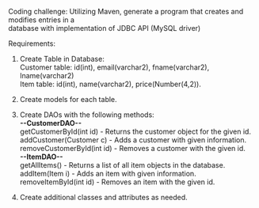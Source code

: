 Coding challenge:
Utilizing Maven, generate a program that creates and modifies entries in a\
database with implementation of JDBC API (MySQL driver)

Requirements:
1) Create Table in Database:\
Customer table: id(int), email(varchar2), fname(varchar2), lname(varchar2)\
Item table: id(int), name(varchar2), price(Number(4,2)).

2) Create models for each table.

3) Create DAOs with the following methods:\
**--CustomerDAO--**\
getCustomerById(int id) - Returns the customer object for the given id.\
addCustomer(Customer c) - Adds a customer with given information.\
removeCustomerById(int id) - Removes a customer with the given id.\
**--ItemDAO--**\
getAllItems() - Returns a list of all item objects in the database.\
addItem(Item i) - Adds an item with given information.\
removeItemById(int id) - Removes an item with the given id.

4) Create additional classes and attributes as needed.
